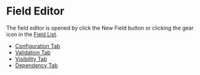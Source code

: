 # Field Editor
The field editor is opened by click the New Field button or clicking the gear icon in the [Field List](/attributize/usage/list).

- [Configuration Tab](/attributize/usage/editor/tabs/configuration)
- [Validation Tab](/attributize/usage/editor/tabs/validation)
- [Visibility Tab](/attributize/usage/editor/tabs/visibility)
- [Dependency Tab](/attributize/usage/editor/tabs/dependency)
